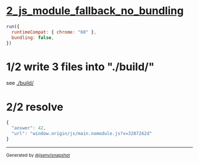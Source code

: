 # [2_js_module_fallback_no_bundling](../../script_type_module.test.mjs#L34)

```js
run({
  runtimeCompat: { chrome: "60" },
  bundling: false,
})
```

# 1/2 write 3 files into "./build/"

see [./build/](./build/)

# 2/2 resolve

```js
{
  "answer": 42,
  "url": "window.origin/js/main.nomodule.js?v=3287262d"
}
```

---

<sub>
  Generated by <a href="https://github.com/jsenv/core/tree/main/packages/independent/snapshot">@jsenv/snapshot</a>
</sub>
